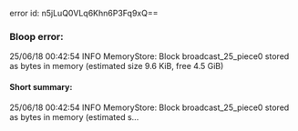 error id: n5jLuQ0VLq6Khn6P3Fq9xQ==
### Bloop error:

25/06/18 00:42:54 INFO MemoryStore: Block broadcast_25_piece0 stored as bytes in memory (estimated size 9.6 KiB, free 4.5 GiB)
#### Short summary: 

25/06/18 00:42:54 INFO MemoryStore: Block broadcast_25_piece0 stored as bytes in memory (estimated s...